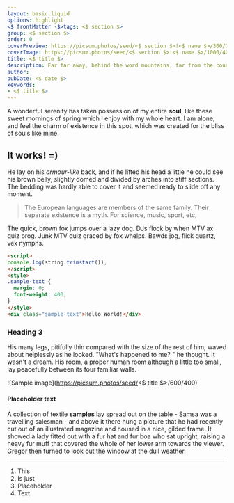 ```yaml
---
layout: basic.liquid
options: highlight
<$ frontMatter -$>tags: <$ section $>
group: <$ section $>
order: 0
coverPreview: https://picsum.photos/seed/<$ section $>!<$ name $>/300/120
coverImage: https://picsum.photos/seed/<$ section $>!<$ name $>/1000/400
title: <$ title $>
description: Far far away, behind the word mountains, far from the countries Vokalia and Consonantia...
author:
pubDate: <$ date $>
keywords:
- <$ title $>
---
```


A wonderful serenity has taken possession of my entire **soul**, like these sweet mornings of spring which I enjoy with
my whole heart. I am alone, and feel the charm of existence in this spot, which was created for the bliss of souls like
mine.

## It works! =)

He lay on his *armour-like* back, and if he lifted his head a little he could see his brown belly, slightly domed and
divided by arches into stiff sections. The bedding was hardly able to cover it and seemed ready to slide off any moment.

> The European languages are members of the same family. Their separate existence is a myth. For science, music, sport, etc,

The quick, brown fox jumps over a lazy dog. DJs flock by when MTV ax quiz prog. Junk MTV quiz graced by fox whelps.
Bawds jog, flick quartz, vex nymphs.

```html
<script>
console.log(string.trimstart());
</script>
<style>
.sample-text {
  margin: 0;
  font-weight: 400;
}
</style>
<div class="sample-text">Hello World!</div>
````

### Heading 3

His many legs, pitifully thin compared with the size of the rest of him, waved about helplessly as he looked. "What's
happened to me? " he thought. It wasn't a dream. His room, a proper human room although a little too small, lay peacefully
between its four familiar walls.

![Sample image](https://picsum.photos/seed/<$ title $>/600/400)

#### Placeholder text

A collection of textile **samples** lay spread out on the table - Samsa was a travelling salesman - and above it there
hung a picture that he had recently cut out of an illustrated magazine and housed in a nice, gilded frame. It showed a
lady fitted out with a fur hat and fur boa who sat upright, raising a heavy fur muff that covered the whole of her lower
arm towards the viewer. Gregor then turned to look out the window at the dull weather.

---

1. This
2. Is just
3. Placeholder
4. Text


